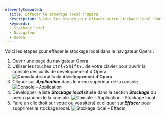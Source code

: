 ```yaml
---
eleventyComputed:
  title: Effacer le stockage local d'Opera
  description: Suivre les étapes pour effacer votre stockage local dans le navigateur Opera.
  keywords:
  - Stockage local
  - Navigateur
  - Opera
---
```

Voici les étapes pour effacer le stockage local dans le navigateur Opera :

1. Ouvrir une page du navigateur Opera.
1. Utiliser les touches <kbd>Ctrl</kbd>+<kbd>Shift</kbd>+<kbd>I</kbd> de votre clavier pour ouvrir la console des outils de développement d'Opera.
![Console des outils de développement d'Opera](https://cdnweb.devolutions.net/docs/docs_en_kb_KB4873.png)
1. Cliquer sur ***Application*** dans le menu supérieur de la console.
![Console – Application](https://cdnweb.devolutions.net/docs/docs_en_kb_KB4874.png)
1. Développer la liste ***Stockage local*** située dans la section ***Stockage*** du menu gauche de la console.
![Console – Application – Stockage local](https://cdnweb.devolutions.net/docs/docs_en_kb_KB4875.png)
1. Faire un clic droit sur votre ou vos site(s) et cliquer sur ***Effacer*** pour supprimer le stockage local.
![Stockage local – Effacer](https://cdnweb.devolutions.net/docs/docs_en_kb_KB4876.png)
